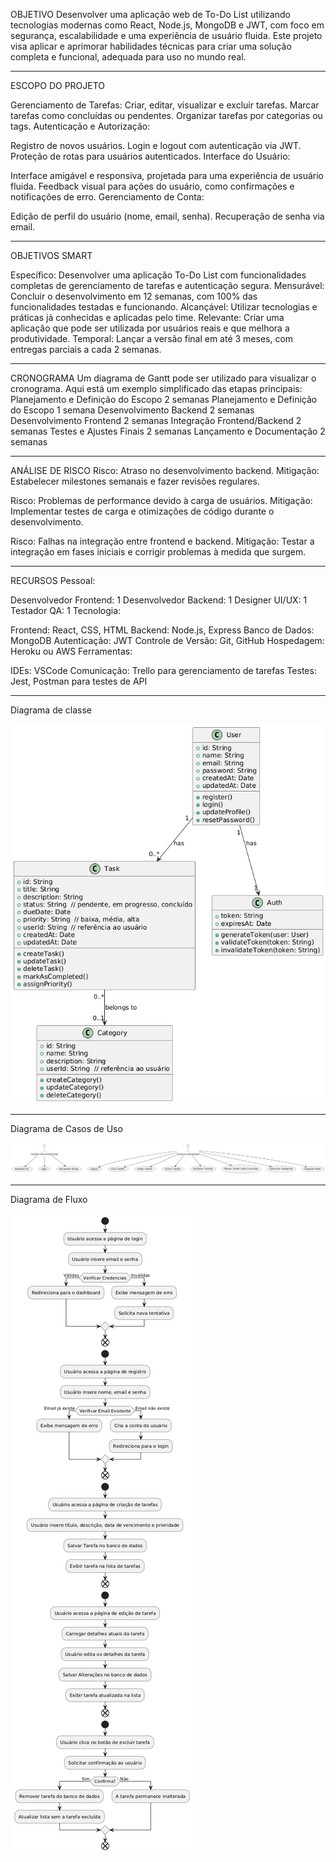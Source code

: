 OBJETIVO
Desenvolver uma aplicação web de To-Do List utilizando tecnologias modernas como React, Node.js, MongoDB e JWT, com foco em segurança, escalabilidade e uma experiência de usuário fluida. Este projeto visa aplicar e aprimorar habilidades técnicas para criar uma solução completa e funcional, adequada para uso no mundo real.

----------------------------------------------------------------------------------------------------------------------------------------------------------------
ESCOPO DO PROJETO

Gerenciamento de Tarefas:
Criar, editar, visualizar e excluir tarefas.
Marcar tarefas como concluídas ou pendentes.
Organizar tarefas por categorias ou tags.
Autenticação e Autorização:

Registro de novos usuários.
Login e logout com autenticação via JWT.
Proteção de rotas para usuários autenticados.
Interface do Usuário:

Interface amigável e responsiva, projetada para uma experiência de usuário fluida.
Feedback visual para ações do usuário, como confirmações e notificações de erro.
Gerenciamento de Conta:

Edição de perfil do usuário (nome, email, senha).
Recuperação de senha via email.

----------------------------------------------------------------------------------------------------------------------------------------------------------------
OBJETIVOS SMART

Específico: Desenvolver uma aplicação To-Do List com funcionalidades completas de gerenciamento de tarefas e autenticação segura.
Mensurável: Concluir o desenvolvimento em 12 semanas, com 100% das funcionalidades testadas e funcionando.
Alcançável: Utilizar tecnologias e práticas já conhecidas e aplicadas pelo time.
Relevante: Criar uma aplicação que pode ser utilizada por usuários reais e que melhora a produtividade.
Temporal: Lançar a versão final em até 3 meses, com entregas parciais a cada 2 semanas.

----------------------------------------------------------------------------------------------------------------------------------------------------------------

CRONOGRAMA
Um diagrama de Gantt pode ser utilizado para visualizar o cronograma. Aqui está um exemplo simplificado das etapas principais:
Planejamento e Definição do Escopo 2 semanas
Planejamento e Definição do Escopo 1 semana
Desenvolvimento Backend 2 semanas
Desenvolvimento Frontend 2 semanas
Integração Frontend/Backend 2 semanas
Testes e Ajustes Finais	2 semanas
Lançamento e Documentação 2 semanas

----------------------------------------------------------------------------------------------------------------------------------------------------------------
ANÁLISE DE RISCO
Risco: Atraso no desenvolvimento backend.
Mitigação: Estabelecer milestones semanais e fazer revisões regulares.

Risco: Problemas de performance devido à carga de usuários.
Mitigação: Implementar testes de carga e otimizações de código durante o desenvolvimento.

Risco: Falhas na integração entre frontend e backend.
Mitigação: Testar a integração em fases iniciais e corrigir problemas à medida que surgem.

----------------------------------------------------------------------------------------------------------------------------------------------------------------
RECURSOS
Pessoal:

Desenvolvedor Frontend: 1
Desenvolvedor Backend: 1
Designer UI/UX: 1
Testador QA: 1
Tecnologia:

Frontend: React, CSS, HTML
Backend: Node.js, Express
Banco de Dados: MongoDB
Autenticação: JWT
Controle de Versão: Git, GitHub
Hospedagem: Heroku ou AWS
Ferramentas:

IDEs: VSCode
Comunicação: Trello para gerenciamento de tarefas
Testes: Jest, Postman para testes de API

----------------------------------------------------------------------------------------------------------------------------------------------------------------

Diagrama de classe

![alt text](image.png)

----------------------------------------------------------------------------------------------------------------------------------------------------------------

Diagrama de Casos de Uso

![alt text](image-1.png)

----------------------------------------------------------------------------------------------------------------------------------------------------------------

Diagrama de Fluxo

![alt text](image-2.png)

